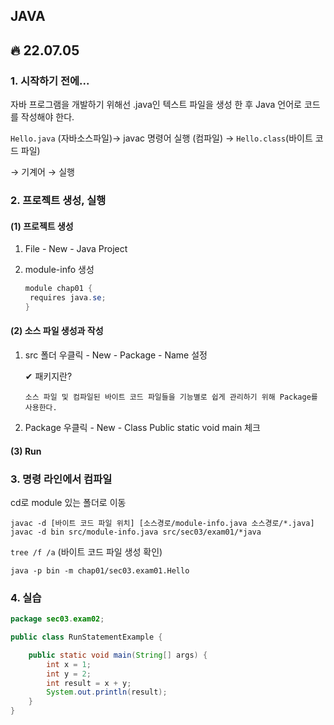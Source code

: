 ##  JAVA



## 🔥 22.07.05

### 1. 시작하기 전에...

자바 프로그램을 개발하기 위해선 .java인 텍스트 파일을 생성 한 후 Java 언어로 코드를 작성해야 한다. 

`Hello.java` (자바소스파일)→ javac 명령어 실행 (컴파일) → `Hello.class`(바이트 코드 파일) 

→ 기계어 → 실행 



### 2. 프로젝트 생성, 실행

#### (1) 프로젝트 생성

1. File - New - Java Project

2. module-info 생성

   ```java
   module chap01 {
   	requires java.se;
   }
   ```

#### (2)  소스 파일 생성과 작성 

1. src 폴더 우클릭 - New - Package - Name 설정

   ✔ 패키지란?

   ```
   소스 파일 및 컴파일된 바이트 코드 파일들을 기능별로 쉽게 관리하기 위해 Package를 사용한다.
   ```

2. Package 우클릭 - New - Class
   Public static void main 체크

#### (3) Run

### 3. 명령 라인에서 컴파일

cd로 module 있는 폴더로 이동

`javac -d [바이트 코드 파일 위치] [소스경로/module-info.java 소스경로/*.java]`
`javac -d bin src/module-info.java src/sec03/exam01/*java`

`tree /f /a` (바이트 코드 파일 생성 확인)

`java -p bin -m chap01/sec03.exam01.Hello`



### 4. 실습 

```java
package sec03.exam02;

public class RunStatementExample {

	public static void main(String[] args) {
		int x = 1;
		int y = 2;
		int result = x + y;
		System.out.println(result);
	}
}
```

